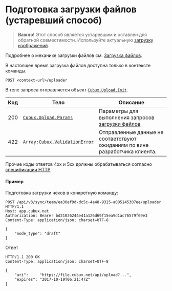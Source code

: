 Подготовка загрузки файлов (устаревший способ)
==============================================

> **Важно!** Этот способ является устаревшим и оставлен для обратной
> совместимости. Используйте актуальную [загрузку изображений][upload-image].

Подробнее о механике загрузки файлов см. [Загрузка файлов][uploads].

В настоящее время загрузка файлов доступна только в контексте команды.

```
POST <context-url>/uploader
```

В теле запроса отправляется объект
[`Cubux.Upload.Init`][Cubux.Upload.Init].

Код | Тело | Описание
--- | ---- | --------
200 | [`Cubux.Upload.Params`][Cubux.Upload.Params] | Параметры для выполнения запросов [загрузки файлов][api-upload]
422 | `Array:`[`Cubux.ValidationError`][Cubux.ValidationError] | Отправленные данные не соответствуют ожиданиям по вине разработчика клиента.

Прочие коды ответов 4xx и 5xx должны обрабатываться согласно
[спецификации HTTP][http]


#### Пример

Подготовка загрузки чеков в конкретную команду:

    POST /api/v3/sync/team/ea30ef9d-dc5c-4a48-9325-a005145307ee/uploader HTTP/1.1
    Host: app.cubux.net
    Authorization: Bearer bd21026244e41a126d69f15ea9d1ac76579f69e3
    Content-Type: application/json; charset=UTF-8

    {
        "node_type": "draft"
    }

Ответ

    HTTP/1.1 200 OK
    Content-Type: application/json: charset=UTF-8

    {
        "uri":     "https://file.cubux.net/api/upload?...",
        "expires": "2017-10-19T06:21:47Z"
    }


[api-upload]: upload.old.md
[http]: https://tools.ietf.org/html/rfc7231
[upload-image]: ./upload-image.md
[uploads]: ../10-uploads.old.md
[Cubux.Upload.Init]: ../../type/upload/init.md
[Cubux.Upload.Params]: ../../type/upload/params.md
[Cubux.ValidationError]: ../../type/validation-error.md
